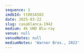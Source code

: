 ```yaml
---
sequence: 1
imdbId: tt0034583
date: 2025-03-22
slug: casablanca-1942
medium: 4k UHD Blu-ray
venue: null
venueNotes: null
mediumNotes: 'Warner Bros., 2022'
---
```


